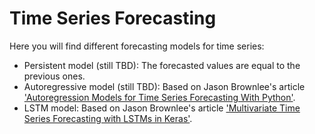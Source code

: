 # Time Series Forecasting
Here you will find different forecasting models for time series:
- Persistent model (still TBD): The forecasted values are equal to the previous ones. 
- Autoregressive model (still TBD): Based on Jason Brownlee's article ['Autoregression Models for Time Series Forecasting With Python'](https://machinelearningmastery.com/autoregression-models-time-series-forecasting-python/). 
- LSTM model: Based on Jason Brownlee's article ['Multivariate Time Series Forecasting with LSTMs in Keras'](https://machinelearningmastery.com/multivariate-time-series-forecasting-lstms-keras/#comment-435368).
